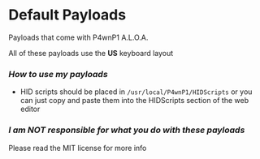 # Default Payloads

Payloads that come with P4wnP1 A.L.O.A.

All of these payloads use the **US** keyboard layout

### *How to use my payloads*

* HID scripts should be placed in `/usr/local/P4wnP1/HIDScripts` or you can just copy and paste them into the HIDScripts section of the web editor


### *I am NOT responsible for what you do with these payloads*

Please read the MIT license for more info
